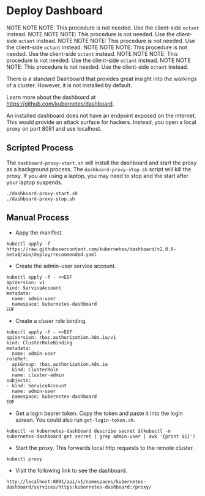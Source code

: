 # Deploy Dashboard

NOTE NOTE NOTE: This procedure is not needed. Use the client-side `octant` instead.
NOTE NOTE NOTE: This procedure is not needed. Use the client-side `octant` instead.
NOTE NOTE NOTE: This procedure is not needed. Use the client-side `octant` instead.
NOTE NOTE NOTE: This procedure is not needed. Use the client-side `octant` instead.
NOTE NOTE NOTE: This procedure is not needed. Use the client-side `octant` instead.
NOTE NOTE NOTE: This procedure is not needed. Use the client-side `octant` instead.


There is a standard Dashboard that provides great insight into the workings of a cluster. However, it is not installed by default.

Learn more about the dashboard at https://github.com/kubernetes/dashboard.

An installed dashboard does not have an endpoint exposed on the internet. This would provide an attack surface for hackers. Instead, you open a local proxy on port 8081 and use localhost.

## Scripted Process

The `dashboard-proxy-start.sh` will install the dashboard and start the proxy as a background process. The `dashboard-proxy-stop.sh` script will kill the proxy. If you are using a laptop, you may need to stop and the start after your laptop suspends. 

```
./dashboard-proxy-start.sh
./dashboard-proxy-stop.sh
```

## Manual Process

* Appy the manifest.

```
kubectl apply -f https://raw.githubusercontent.com/kubernetes/dashboard/v2.0.0-beta8/aio/deploy/recommended.yaml
```

* Create the admin-user service account.

```
kubectl apply -f - <<EOF
apiVersion: v1
kind: ServiceAccount
metadata:
  name: admin-user
  namespace: kubernetes-dashboard
EOF
```

* Create a cluser role binding.

```
kubectl apply -f - <<EOF
apiVersion: rbac.authorization.k8s.io/v1
kind: ClusterRoleBinding
metadata:
  name: admin-user
roleRef:
  apiGroup: rbac.authorization.k8s.io
  kind: ClusterRole
  name: cluster-admin
subjects:
- kind: ServiceAccount
  name: admin-user
  namespace: kubernetes-dashboard
EOF
```

* Get a login bearer token. Copy the token and paste it into the login screen. You could also run `get-login-token.sh`.

```
kubectl -n kubernetes-dashboard describe secret $(kubectl -n kubernetes-dashboard get secret | grep admin-user | awk '{print $1}')
```

* Start the proxy. This forwards local http requests to the remote cluster.

```
kubectl proxy
```

* Visit the following link to see the dashboard.

```
http://localhost:8001/api/v1/namespaces/kubernetes-dashboard/services/https:kubernetes-dashboard:/proxy/
```
